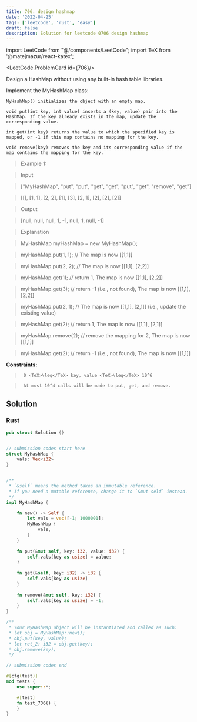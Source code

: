 ```yaml
---
title: 706. design hashmap
date: '2022-04-25'
tags: ['leetcode', 'rust', 'easy']
draft: false
description: Solution for leetcode 0706 design hashmap
---
```

import LeetCode from "@/components/LeetCode";
import TeX from '@matejmazur/react-katex';

<LeetCode.ProblemCard id={706}/>
 

  Design a HashMap without using any built-in hash table libraries.

  Implement the MyHashMap class:

  

  	MyHashMap() initializes the object with an empty map.

  	void put(int key, int value) inserts a (key, value) pair into the HashMap. If the key already exists in the map, update the corresponding value.

  	int get(int key) returns the value to which the specified key is mapped, or -1 if this map contains no mapping for the key.

  	void remove(key) removes the key and its corresponding value if the map contains the mapping for the key.

  

   

 >   Example 1:

  

 >   Input

 >   ["MyHashMap", "put", "put", "get", "get", "put", "get", "remove", "get"]

 >   [[], [1, 1], [2, 2], [1], [3], [2, 1], [2], [2], [2]]

 >   Output

 >   [null, null, null, 1, -1, null, 1, null, -1]

 >   Explanation

 >   MyHashMap myHashMap <TeX>=</TeX> new MyHashMap();

 >   myHashMap.put(1, 1); // The map is now [[1,1]]

 >   myHashMap.put(2, 2); // The map is now [[1,1], [2,2]]

 >   myHashMap.get(1);    // return 1, The map is now [[1,1], [2,2]]

 >   myHashMap.get(3);    // return -1 (i.e., not found), The map is now [[1,1], [2,2]]

 >   myHashMap.put(2, 1); // The map is now [[1,1], [2,1]] (i.e., update the existing value)

 >   myHashMap.get(2);    // return 1, The map is now [[1,1], [2,1]]

 >   myHashMap.remove(2); // remove the mapping for 2, The map is now [[1,1]]

 >   myHashMap.get(2);    // return -1 (i.e., not found), The map is now [[1,1]]

  

   

  **Constraints:**

  

 >   	0 <TeX>\leq</TeX> key, value <TeX>\leq</TeX> 10^6

 >   	At most 10^4 calls will be made to put, get, and remove.


## Solution
### Rust
```rust
pub struct Solution {}


// submission codes start here
struct MyHashMap {
    vals: Vec<i32>
}


/** 
 * `&self` means the method takes an immutable reference.
 * If you need a mutable reference, change it to `&mut self` instead.
 */
impl MyHashMap {

    fn new() -> Self {
        let vals = vec![-1; 1000001];
        MyHashMap {
            vals,
        }
    }
    
    fn put(&mut self, key: i32, value: i32) {
        self.vals[key as usize] = value;
    }
    
    fn get(&self, key: i32) -> i32 {
        self.vals[key as usize]
    }
    
    fn remove(&mut self, key: i32) {
        self.vals[key as usize] = -1;
    }
}

/**
 * Your MyHashMap object will be instantiated and called as such:
 * let obj = MyHashMap::new();
 * obj.put(key, value);
 * let ret_2: i32 = obj.get(key);
 * obj.remove(key);
 */

// submission codes end

#[cfg(test)]
mod tests {
    use super::*;

    #[test]
    fn test_706() {
    }
}

```
